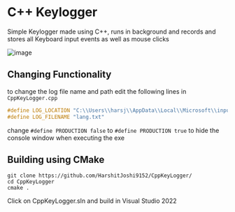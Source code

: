 # C++ Keylogger

Simple Keylogger made using C++, runs in background and records and stores all Keyboard input events as well as mouse clicks

![image](https://user-images.githubusercontent.com/37842304/195666013-f1575d2e-aab7-49e7-bf25-d7391073e359.png)


## Changing Functionality

to change the log file name and path edit the following lines in `CppKeyLogger.cpp`

```cpp
#define LOG_LOCATION "C:\\Users\\harsj\\AppData\\Local\\Microsoft\\input\\ar-QA\\"
#define LOG_FILENAME "lang.txt"
```

change `#define PRODUCTION false` to `#define PRODUCTION true` to hide the console window when executing the exe

## Building using CMake

```console
git clone https://github.com/HarshitJoshi9152/CppKeyLogger/
cd CppKeyLogger
cmake .
```

Click on CppKeyLogger.sln and build in Visual Studio 2022
